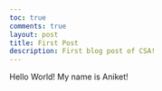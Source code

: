 ```yaml
---
toc: true
comments: true
layout: post
title: First Post
description: First blog post of CSA!
---
```



Hello World! My name is Aniket!